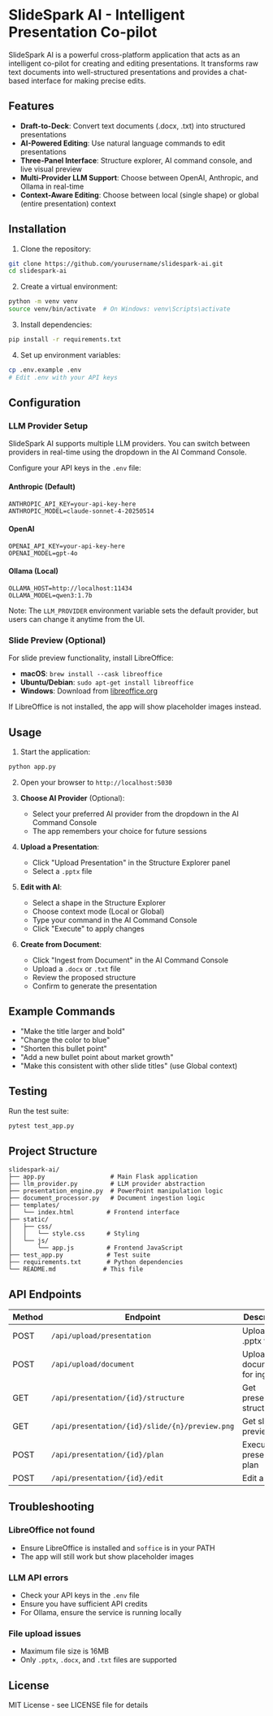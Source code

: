 # SlideSpark AI - Intelligent Presentation Co-pilot

SlideSpark AI is a powerful cross-platform application that acts as an intelligent co-pilot for creating and editing presentations. It transforms raw text documents into well-structured presentations and provides a chat-based interface for making precise edits.

## Features

- **Draft-to-Deck**: Convert text documents (.docx, .txt) into structured presentations
- **AI-Powered Editing**: Use natural language commands to edit presentations
- **Three-Panel Interface**: Structure explorer, AI command console, and live visual preview
- **Multi-Provider LLM Support**: Choose between OpenAI, Anthropic, and Ollama in real-time
- **Context-Aware Editing**: Choose between local (single shape) or global (entire presentation) context

## Installation

1. Clone the repository:
```bash
git clone https://github.com/yourusername/slidespark-ai.git
cd slidespark-ai
```

2. Create a virtual environment:
```bash
python -m venv venv
source venv/bin/activate  # On Windows: venv\Scripts\activate
```

3. Install dependencies:
```bash
pip install -r requirements.txt
```

4. Set up environment variables:
```bash
cp .env.example .env
# Edit .env with your API keys
```

## Configuration

### LLM Provider Setup

SlideSpark AI supports multiple LLM providers. You can switch between providers in real-time using the dropdown in the AI Command Console.

Configure your API keys in the `.env` file:

#### Anthropic (Default)
```
ANTHROPIC_API_KEY=your-api-key-here
ANTHROPIC_MODEL=claude-sonnet-4-20250514
```

#### OpenAI
```
OPENAI_API_KEY=your-api-key-here
OPENAI_MODEL=gpt-4o
```

#### Ollama (Local)
```
OLLAMA_HOST=http://localhost:11434
OLLAMA_MODEL=qwen3:1.7b
```

Note: The `LLM_PROVIDER` environment variable sets the default provider, but users can change it anytime from the UI.

### Slide Preview (Optional)

For slide preview functionality, install LibreOffice:

- **macOS**: `brew install --cask libreoffice`
- **Ubuntu/Debian**: `sudo apt-get install libreoffice`
- **Windows**: Download from [libreoffice.org](https://www.libreoffice.org/)

If LibreOffice is not installed, the app will show placeholder images instead.

## Usage

1. Start the application:
```bash
python app.py
```

2. Open your browser to `http://localhost:5030`

3. **Choose AI Provider** (Optional):
   - Select your preferred AI provider from the dropdown in the AI Command Console
   - The app remembers your choice for future sessions

4. **Upload a Presentation**:
   - Click "Upload Presentation" in the Structure Explorer panel
   - Select a `.pptx` file

5. **Edit with AI**:
   - Select a shape in the Structure Explorer
   - Choose context mode (Local or Global)
   - Type your command in the AI Command Console
   - Click "Execute" to apply changes

6. **Create from Document**:
   - Click "Ingest from Document" in the AI Command Console
   - Upload a `.docx` or `.txt` file
   - Review the proposed structure
   - Confirm to generate the presentation

## Example Commands

- "Make the title larger and bold"
- "Change the color to blue"
- "Shorten this bullet point"
- "Add a new bullet point about market growth"
- "Make this consistent with other slide titles" (use Global context)

## Testing

Run the test suite:
```bash
pytest test_app.py
```

## Project Structure

```
slidespark-ai/
├── app.py                  # Main Flask application
├── llm_provider.py         # LLM provider abstraction
├── presentation_engine.py  # PowerPoint manipulation logic
├── document_processor.py   # Document ingestion logic
├── templates/
│   └── index.html         # Frontend interface
├── static/
│   ├── css/
│   │   └── style.css      # Styling
│   └── js/
│       └── app.js         # Frontend JavaScript
├── test_app.py            # Test suite
├── requirements.txt       # Python dependencies
└── README.md             # This file
```

## API Endpoints

| Method | Endpoint | Description |
|--------|----------|-------------|
| POST | `/api/upload/presentation` | Upload a .pptx file |
| POST | `/api/upload/document` | Upload a document for ingestion |
| GET | `/api/presentation/{id}/structure` | Get presentation structure |
| GET | `/api/presentation/{id}/slide/{n}/preview.png` | Get slide preview |
| POST | `/api/presentation/{id}/plan` | Execute presentation plan |
| POST | `/api/presentation/{id}/edit` | Edit a shape |

## Troubleshooting

### LibreOffice not found
- Ensure LibreOffice is installed and `soffice` is in your PATH
- The app will still work but show placeholder images

### LLM API errors
- Check your API keys in the `.env` file
- Ensure you have sufficient API credits
- For Ollama, ensure the service is running locally

### File upload issues
- Maximum file size is 16MB
- Only `.pptx`, `.docx`, and `.txt` files are supported

## License

MIT License - see LICENSE file for details